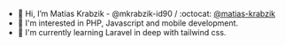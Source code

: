 - 👋 Hi, I’m Matías Krabzik - @mkrabzik-id90 / :octocat: [@matias-krabzik](https://github.com/matias-krabzik) 
- 👀 I'm interested in PHP, Javascript and mobile development.
- 🌱 I'm currently learning Laravel in deep with tailwind css.
